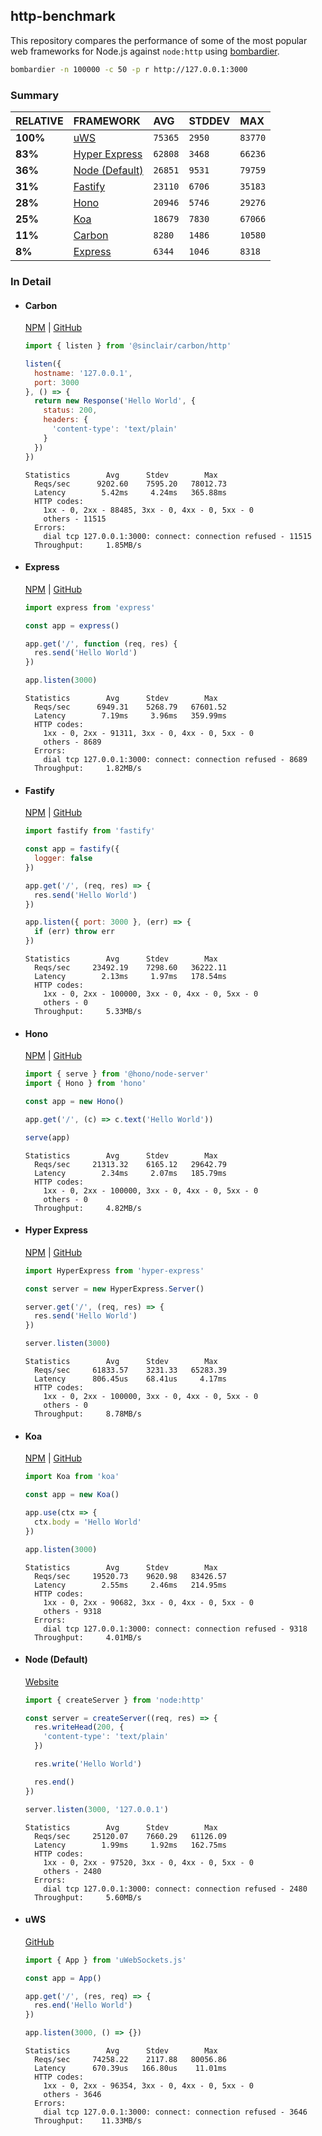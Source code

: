 ## http-benchmark

This repository compares the performance of some of the most popular web frameworks for Node.js against `node:http` using [bombardier](https://github.com/codesenberg/bombardier).

```bash
bombardier -n 100000 -c 50 -p r http://127.0.0.1:3000
```

### Summary

| RELATIVE | FRAMEWORK | AVG | STDDEV | MAX |
| :--- | :--- | :--- | :--- | :--- |
| **100%** | [uWS](#uws) | `75365` | `2950` | `83770` |
| **83%** | [Hyper Express](#hyper-express) | `62808` | `3468` | `66236` |
| **36%** | [Node (Default)](#node-default) | `26851` | `9531` | `79759` |
| **31%** | [Fastify](#fastify) | `23110` | `6706` | `35183` |
| **28%** | [Hono](#hono) | `20946` | `5746` | `29276` |
| **25%** | [Koa](#koa) | `18679` | `7830` | `67066` |
| **11%** | [Carbon](#carbon) | `8280` | `1486` | `10580` |
| **8%** | [Express](#express) | `6344` | `1046` | `8318` |


### In Detail

- #### Carbon
  [NPM](https://npmjs.com/@sinclair/carbon) | [GitHub](https://github.com/sinclairzx81/carbon)
  ```js
  import { listen } from '@sinclair/carbon/http'

  listen({
    hostname: '127.0.0.1',
    port: 3000
  }, () => {
    return new Response('Hello World', {
      status: 200,
      headers: {
        'content-type': 'text/plain'
      }
    })
  })
  ```

  ```
  Statistics        Avg      Stdev        Max
    Reqs/sec      9202.60    7595.20   78012.73
    Latency        5.42ms     4.24ms   365.88ms
    HTTP codes:
      1xx - 0, 2xx - 88485, 3xx - 0, 4xx - 0, 5xx - 0
      others - 11515
    Errors:
      dial tcp 127.0.0.1:3000: connect: connection refused - 11515
    Throughput:     1.85MB/s
  ```

- #### Express
  [NPM](https://npmjs.com/express) | [GitHub](https://github.com/expressjs/express)
  ```js
  import express from 'express'

  const app = express()

  app.get('/', function (req, res) {
    res.send('Hello World')
  })

  app.listen(3000)
  ```

  ```
  Statistics        Avg      Stdev        Max
    Reqs/sec      6949.31    5268.79   67601.52
    Latency        7.19ms     3.96ms   359.99ms
    HTTP codes:
      1xx - 0, 2xx - 91311, 3xx - 0, 4xx - 0, 5xx - 0
      others - 8689
    Errors:
      dial tcp 127.0.0.1:3000: connect: connection refused - 8689
    Throughput:     1.82MB/s
  ```

- #### Fastify
  [NPM](https://npmjs.com/fastify) | [GitHub](https://github.com/fastify/fastify)
  ```js
  import fastify from 'fastify'

  const app = fastify({
    logger: false
  })

  app.get('/', (req, res) => {
    res.send('Hello World')
  })

  app.listen({ port: 3000 }, (err) => {
    if (err) throw err
  })
  ```

  ```
  Statistics        Avg      Stdev        Max
    Reqs/sec     23492.19    7298.60   36222.11
    Latency        2.13ms     1.97ms   178.54ms
    HTTP codes:
      1xx - 0, 2xx - 100000, 3xx - 0, 4xx - 0, 5xx - 0
      others - 0
    Throughput:     5.33MB/s
  ```

- #### Hono
  [NPM](https://npmjs.com/hono) | [GitHub](https://github.com/honojs/hono)
  ```js
  import { serve } from '@hono/node-server'
  import { Hono } from 'hono'

  const app = new Hono()

  app.get('/', (c) => c.text('Hello World'))

  serve(app)
  ```

  ```
  Statistics        Avg      Stdev        Max
    Reqs/sec     21313.32    6165.12   29642.79
    Latency        2.34ms     2.07ms   185.79ms
    HTTP codes:
      1xx - 0, 2xx - 100000, 3xx - 0, 4xx - 0, 5xx - 0
      others - 0
    Throughput:     4.82MB/s
  ```

- #### Hyper Express
  [NPM](https://npmjs.com/hyper-express) | [GitHub](https://github.com/kartikk221/hyper-express)
  ```js
  import HyperExpress from 'hyper-express'

  const server = new HyperExpress.Server()

  server.get('/', (req, res) => {
    res.send('Hello World')
  })

  server.listen(3000)
  ```

  ```
  Statistics        Avg      Stdev        Max
    Reqs/sec     61833.57    3231.33   65283.39
    Latency      806.45us    68.41us     4.17ms
    HTTP codes:
      1xx - 0, 2xx - 100000, 3xx - 0, 4xx - 0, 5xx - 0
      others - 0
    Throughput:     8.78MB/s
  ```

- #### Koa
  [NPM](https://npmjs.com/koa) | [GitHub](https://github.com/koajs/koa)
  ```js
  import Koa from 'koa'

  const app = new Koa()

  app.use(ctx => {
    ctx.body = 'Hello World'
  })

  app.listen(3000)
  ```

  ```
  Statistics        Avg      Stdev        Max
    Reqs/sec     19520.73    9620.98   83426.57
    Latency        2.55ms     2.46ms   214.95ms
    HTTP codes:
      1xx - 0, 2xx - 90682, 3xx - 0, 4xx - 0, 5xx - 0
      others - 9318
    Errors:
      dial tcp 127.0.0.1:3000: connect: connection refused - 9318
    Throughput:     4.01MB/s
  ```

- #### Node (Default)
  [Website](https://nodejs.org/api/http.html)
  ```js
  import { createServer } from 'node:http'

  const server = createServer((req, res) => {
    res.writeHead(200, {
      'content-type': 'text/plain'
    })

    res.write('Hello World')

    res.end()
  })

  server.listen(3000, '127.0.0.1')
  ```

  ```
  Statistics        Avg      Stdev        Max
    Reqs/sec     25120.07    7660.29   61126.09
    Latency        1.99ms     1.92ms   162.75ms
    HTTP codes:
      1xx - 0, 2xx - 97520, 3xx - 0, 4xx - 0, 5xx - 0
      others - 2480
    Errors:
      dial tcp 127.0.0.1:3000: connect: connection refused - 2480
    Throughput:     5.60MB/s
  ```

- #### uWS
  [GitHub](https://github.com/uNetworking/uWebSockets.js)
  ```js
  import { App } from 'uWebSockets.js'

  const app = App()

  app.get('/', (res, req) => {
    res.end('Hello World')
  })

  app.listen(3000, () => {})
  ```

  ```
  Statistics        Avg      Stdev        Max
    Reqs/sec     74258.22    2117.88   80056.86
    Latency      670.39us   166.80us    11.01ms
    HTTP codes:
      1xx - 0, 2xx - 96354, 3xx - 0, 4xx - 0, 5xx - 0
      others - 3646
    Errors:
      dial tcp 127.0.0.1:3000: connect: connection refused - 3646
    Throughput:    11.33MB/s
  ```


